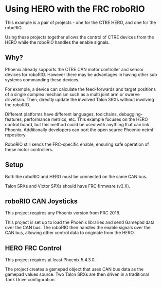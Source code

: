 # Using HERO with the FRC roboRIO

This example is a pair of projects - one for the CTRE HERO, and one for the roboRIO.

Using these projects together allows the control of CTRE devices from the HERO while
the roboRIO handles the enable signals.

## Why?

Phoenix already supports the CTRE CAN motor controller and sensor devices for roboRIO.  However there may be advantages in having other sub systems commanding these devices.  

For example, a device can calculate the feed-forwards and target positions of a single complex mechanism such as a multi joint arm or swerve drivetrain.  Then, directly update the involved Talon SRXs without involving the roboRIO.

Different platforms have different languages, toolchains, debugging-features, performance metrics, etc.  This example focuses on the HERO control board, but this method could be used with anything that can link Phoenix.  Additionally developers can port the open source Phoenix-netmf repository.

RoboRIO still sends the FRC-specific enable, ensuring safe operation of these motor controllers.

## Setup
Both the roboRIO and HERO must be connected on the same CAN bus.

Talon SRXs and Victor SPXs should have FRC firmware (v3.X).

## roboRIO CAN Joysticks
This project requires any Phoenix version from FRC 2018.

This project is set up to load the Phoenix libraries and send Gamepad data over the CAN bus.
The roboRIO then handles the enable signals over the CAN bus, allowing other control data to originate from the HERO.


## HERO FRC Control
This project requires at least Phoenix 5.4.3.0.

The project creates a gamepad object that uses CAN bus data as the gamepad values source.
Two Talon SRXs are then driven in a traditional Tank Drive configuration.
